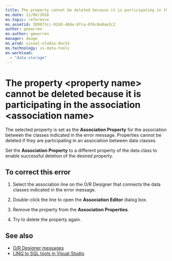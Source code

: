 ```yaml
---
title: The property cannot be deleted because it is participating in the association
ms.date: 11/04/2016
ms.topic: reference
ms.assetid: 389873cc-92dd-48da-bfca-0f6c8e0ae3c2
author: gewarren
ms.author: gewarren
manager: douge
ms.prod: visual-studio-dev15
ms.technology: vs-data-tools
ms.workload:
  - "data-storage"
---
```

# The property &lt;property name&gt; cannot be deleted because it is participating in the association &lt;association name&gt;

The selected property is set as the **Association Property** for the association between the classes indicated in the error message. Properties cannot be deleted if they are participating in an association between data classes.

Set the **Association Property** to a different property of the data class to enable successful deletion of the desired property.

## To correct this error

1. Select the association line on the O/R Designer that connects the data classes indicated in the error message.

2. Double-click the line to open the **Association Editor** dialog box.

3. Remove the property from the **Association Properties**.

4. Try to delete the property again.

## See also

- [O/R Designer messages](../data-tools/o-r-designer-messages.md)
- [LINQ to SQL tools in Visual Studio](../data-tools/linq-to-sql-tools-in-visual-studio2.md)